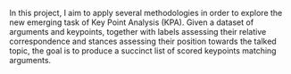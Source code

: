 In this project, I aim to apply several methodologies in order to explore the new emerging task of Key Point Analysis (KPA). 
Given a dataset of arguments and keypoints, together with labels assessing their relative correspondence and stances assessing their position towards the talked topic, 
the goal is to produce a succinct list of scored keypoints matching arguments.
